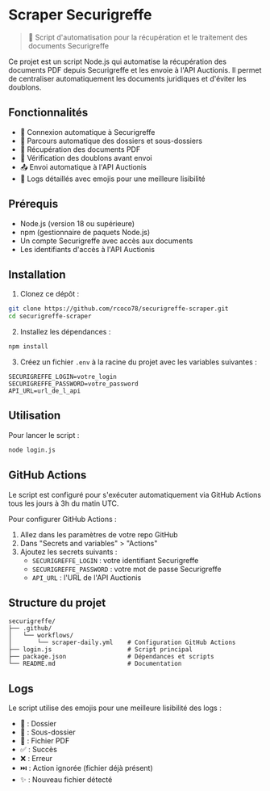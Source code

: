 # Scraper Securigreffe

> 🤖 Script d'automatisation pour la récupération et le traitement des documents Securigreffe

Ce projet est un script Node.js qui automatise la récupération des documents PDF depuis Securigreffe et les envoie à l'API Auctionis. Il permet de centraliser automatiquement les documents juridiques et d'éviter les doublons.

## Fonctionnalités

- 🔐 Connexion automatique à Securigreffe
- 📁 Parcours automatique des dossiers et sous-dossiers
- 📄 Récupération des documents PDF
- 🔄 Vérification des doublons avant envoi
- 📤 Envoi automatique à l'API Auctionis
- 📝 Logs détaillés avec emojis pour une meilleure lisibilité

## Prérequis

- Node.js (version 18 ou supérieure)
- npm (gestionnaire de paquets Node.js)
- Un compte Securigreffe avec accès aux documents
- Les identifiants d'accès à l'API Auctionis

## Installation

1. Clonez ce dépôt :
```bash
git clone https://github.com/rcoco78/securigreffe-scraper.git
cd securigreffe-scraper
```

2. Installez les dépendances :
```bash
npm install
```

3. Créez un fichier `.env` à la racine du projet avec les variables suivantes :
```env
SECURIGREFFE_LOGIN=votre_login
SECURIGREFFE_PASSWORD=votre_password
API_URL=url_de_l_api
```

## Utilisation

Pour lancer le script :
```bash
node login.js
```

## GitHub Actions

Le script est configuré pour s'exécuter automatiquement via GitHub Actions tous les jours à 3h du matin UTC.

Pour configurer GitHub Actions :

1. Allez dans les paramètres de votre repo GitHub
2. Dans "Secrets and variables" > "Actions"
3. Ajoutez les secrets suivants :
   - `SECURIGREFFE_LOGIN` : votre identifiant Securigreffe
   - `SECURIGREFFE_PASSWORD` : votre mot de passe Securigreffe
   - `API_URL` : l'URL de l'API Auctionis

## Structure du projet

```
securigreffe/
├── .github/
│   └── workflows/
│       └── scraper-daily.yml    # Configuration GitHub Actions
├── login.js                     # Script principal
├── package.json                 # Dépendances et scripts
└── README.md                    # Documentation
```

## Logs

Le script utilise des emojis pour une meilleure lisibilité des logs :
- 📁 : Dossier
- 📂 : Sous-dossier
- 📄 : Fichier PDF
- ✅ : Succès
- ❌ : Erreur
- ⏭️ : Action ignorée (fichier déjà présent)
- ✨ : Nouveau fichier détecté